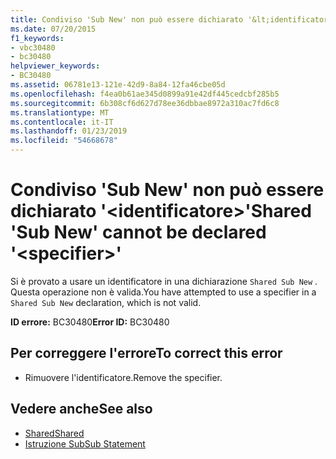 ```yaml
---
title: Condiviso 'Sub New' non può essere dichiarato '&lt;identificatore&gt;'
ms.date: 07/20/2015
f1_keywords:
- vbc30480
- bc30480
helpviewer_keywords:
- BC30480
ms.assetid: 06781e13-121e-42d9-8a84-12fa46cbe05d
ms.openlocfilehash: f4ea0b61ae345d0899a91e42df445cedcbf285b5
ms.sourcegitcommit: 6b308cf6d627d78ee36dbbae8972a310ac7fd6c8
ms.translationtype: MT
ms.contentlocale: it-IT
ms.lasthandoff: 01/23/2019
ms.locfileid: "54668678"
---
```

# <a name="shared-sub-new-cannot-be-declared-ltspecifiergt"></a><span data-ttu-id="a0966-102">Condiviso 'Sub New' non può essere dichiarato '&lt;identificatore&gt;'</span><span class="sxs-lookup"><span data-stu-id="a0966-102">Shared 'Sub New' cannot be declared '&lt;specifier&gt;'</span></span>
<span data-ttu-id="a0966-103">Si è provato a usare un identificatore in una dichiarazione `Shared Sub New` . Questa operazione non è valida.</span><span class="sxs-lookup"><span data-stu-id="a0966-103">You have attempted to use a specifier in a `Shared Sub New` declaration, which is not valid.</span></span>  
  
 <span data-ttu-id="a0966-104">**ID errore:** BC30480</span><span class="sxs-lookup"><span data-stu-id="a0966-104">**Error ID:** BC30480</span></span>  
  
## <a name="to-correct-this-error"></a><span data-ttu-id="a0966-105">Per correggere l'errore</span><span class="sxs-lookup"><span data-stu-id="a0966-105">To correct this error</span></span>  
  
-   <span data-ttu-id="a0966-106">Rimuovere l'identificatore.</span><span class="sxs-lookup"><span data-stu-id="a0966-106">Remove the specifier.</span></span>  
  
## <a name="see-also"></a><span data-ttu-id="a0966-107">Vedere anche</span><span class="sxs-lookup"><span data-stu-id="a0966-107">See also</span></span>
- [<span data-ttu-id="a0966-108">Shared</span><span class="sxs-lookup"><span data-stu-id="a0966-108">Shared</span></span>](../../visual-basic/language-reference/modifiers/shared.md)
- [<span data-ttu-id="a0966-109">Istruzione Sub</span><span class="sxs-lookup"><span data-stu-id="a0966-109">Sub Statement</span></span>](../../visual-basic/language-reference/statements/sub-statement.md)
